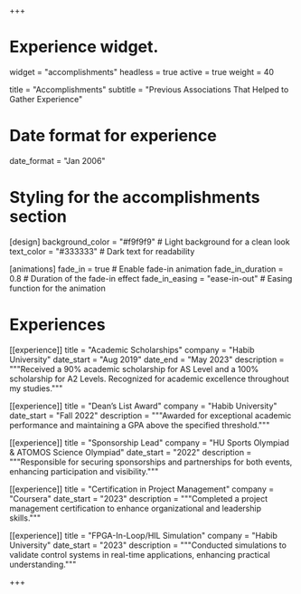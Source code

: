 +++
# Experience widget.
widget = "accomplishments"
headless = true
active = true
weight = 40

title = "Accomplish&shy;ments"
subtitle = "Previous Associations That Helped to Gather Experience"

# Date format for experience
date_format = "Jan 2006"

# Styling for the accomplishments section
[design]
  background_color = "#f9f9f9"  # Light background for a clean look
  text_color = "#333333"        # Dark text for readability

[animations]
  fade_in = true                # Enable fade-in animation
  fade_in_duration = 0.8        # Duration of the fade-in effect
  fade_in_easing = "ease-in-out"  # Easing function for the animation

# Experiences
[[experience]]
  title = "Academic Scholarships"
  company = "Habib University"
  date_start = "Aug 2019"
  date_end = "May 2023"
  description = """Received a 90% academic scholarship for AS Level and a 100% scholarship for A2 Levels.
  Recognized for academic excellence throughout my studies."""

[[experience]]
  title = "Dean’s List Award"
  company = "Habib University"
  date_start = "Fall 2022"
  description = """Awarded for exceptional academic performance and maintaining a GPA above the specified threshold."""

[[experience]]
  title = "Sponsorship Lead"
  company = "HU Sports Olympiad & ATOMOS Science Olympiad"
  date_start = "2022"
  description = """Responsible for securing sponsorships and partnerships for both events, enhancing participation and visibility."""

[[experience]]
  title = "Certification in Project Management"
  company = "Coursera"
  date_start = "2023"
  description = """Completed a project management certification to enhance organizational and leadership skills."""
  
[[experience]]
  title = "FPGA-In-Loop/HIL Simulation"
  company = "Habib University"
  date_start = "2023"
  description = """Conducted simulations to validate control systems in real-time applications, enhancing practical understanding."""

+++
